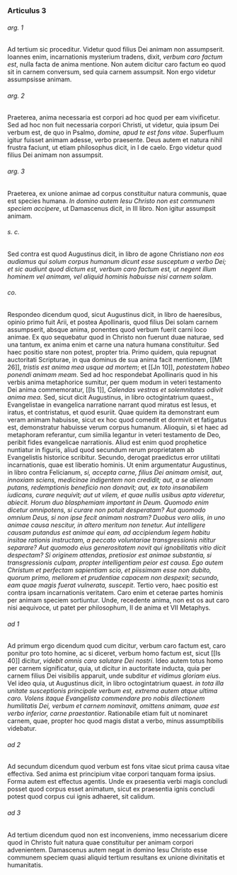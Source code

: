 ### Articulus 3

###### arg. 1
Ad tertium sic proceditur. Videtur quod filius Dei animam non assumpserit. Ioannes enim, incarnationis mysterium tradens, dixit, *verbum caro factum est*, nulla facta de anima mentione. Non autem dicitur caro factum eo quod sit in carnem conversum, sed quia carnem assumpsit. Non ergo videtur assumpsisse animam.

###### arg. 2
Praeterea, anima necessaria est corpori ad hoc quod per eam vivificetur. Sed ad hoc non fuit necessaria corpori Christi, ut videtur, quia ipsum Dei verbum est, de quo in Psalmo, *domine, apud te est fons vitae*. Superfluum igitur fuisset animam adesse, verbo praesente. Deus autem et natura nihil frustra faciunt, ut etiam philosophus dicit, in I de caelo. Ergo videtur quod filius Dei animam non assumpsit.

###### arg. 3
Praeterea, ex unione animae ad corpus constituitur natura communis, quae est species humana. *In domino autem Iesu Christo non est communem speciem accipere*, ut Damascenus dicit, in III libro. Non igitur assumpsit animam.

###### s. c.
Sed contra est quod Augustinus dicit, in libro de agone Christiano *non eos audiamus qui solum corpus humanum dicunt esse susceptum a verbo Dei; et sic audiunt quod dictum est, verbum caro factum est, ut negent illum hominem vel animam, vel aliquid hominis habuisse nisi carnem solam*.

###### co.
Respondeo dicendum quod, sicut Augustinus dicit, in libro de haeresibus, opinio primo fuit Arii, et postea Apollinaris, quod filius Dei solam carnem assumpserit, absque anima, ponentes quod verbum fuerit carni loco animae. Ex quo sequebatur quod in Christo non fuerunt duae naturae, sed una tantum, ex anima enim et carne una natura humana constituitur. Sed haec positio stare non potest, propter tria. Primo quidem, quia repugnat auctoritati Scripturae, in qua dominus de sua anima facit mentionem, [[Mt 26]], *tristis est anima mea usque ad mortem*; et [[Jn 10]], *potestatem habeo ponendi animam meam*. Sed ad hoc respondebat Apollinaris quod in his verbis anima metaphorice sumitur, per quem modum in veteri testamento Dei anima commemoratur, [[Is 1]], *Calendas vestras et solemnitates odivit anima mea*. Sed, sicut dicit Augustinus, in libro octogintatrium quaest., Evangelistae in evangelica narratione narrant quod miratus est Iesus, et iratus, et contristatus, et quod esuriit. Quae quidem ita demonstrant eum veram animam habuisse, sicut ex hoc quod comedit et dormivit et fatigatus est, demonstratur habuisse verum corpus humanum. Alioquin, si et haec ad metaphoram referantur, cum similia legantur in veteri testamento de Deo, peribit fides evangelicae narrationis. Aliud est enim quod prophetice nuntiatur in figuris, aliud quod secundum rerum proprietatem ab Evangelistis historice scribitur. Secundo, derogat praedictus error utilitati incarnationis, quae est liberatio hominis. Ut enim argumentatur Augustinus, in libro contra Felicianum, *si, accepta carne, filius Dei animam omisit, aut, innoxiam sciens, medicinae indigentem non credidit; aut, a se alienam putans, redemptionis beneficio non donavit; aut, ex toto insanabilem iudicans, curare nequivit; aut ut vilem, et quae nullis usibus apta videretur, abiecit. Horum duo blasphemiam important in Deum. Quomodo enim dicetur omnipotens, si curare non potuit desperatam? Aut quomodo omnium Deus, si non ipse fecit animam nostram? Duobus vero aliis, in uno animae causa nescitur, in altero meritum non tenetur. Aut intelligere causam putandus est animae qui eam, ad accipiendum legem habitu insitae rationis instructam, a peccato voluntariae transgressionis nititur separare? Aut quomodo eius generositatem novit qui ignobilitatis vitio dicit despectam? Si originem attendas, pretiosior est animae substantia, si transgressionis culpam, propter intelligentiam peior est causa. Ego autem Christum et perfectam sapientiam scio, et piissimam esse non dubito, quorum primo, meliorem et prudentiae capacem non despexit; secundo, eam quae magis fuerat vulnerata, suscepit*. Tertio vero, haec positio est contra ipsam incarnationis veritatem. Caro enim et ceterae partes hominis per animam speciem sortiuntur. Unde, recedente anima, non est os aut caro nisi aequivoce, ut patet per philosophum, II de anima et VII Metaphys.

###### ad 1
Ad primum ergo dicendum quod cum dicitur, verbum caro factum est, caro ponitur pro toto homine, ac si diceret, verbum homo factum est, sicut [[Is 40]] dicitur, *videbit omnis caro salutare Dei nostri*. Ideo autem totus homo per carnem significatur, quia, ut dicitur in auctoritate inducta, quia per carnem filius Dei visibilis apparuit, unde subditur *et vidimus gloriam eius*. Vel ideo quia, ut Augustinus dicit, in libro octogintatrium quaest. *in tota illa unitate susceptionis principale verbum est, extrema autem atque ultima caro. Volens itaque Evangelista commendare pro nobis dilectionem humilitatis Dei, verbum et carnem nominavit, omittens animam, quae est verbo inferior, carne praestantior*. Rationabile etiam fuit ut nominaret carnem, quae, propter hoc quod magis distat a verbo, minus assumptibilis videbatur.

###### ad 2
Ad secundum dicendum quod verbum est fons vitae sicut prima causa vitae effectiva. Sed anima est principium vitae corpori tanquam forma ipsius. Forma autem est effectus agentis. Unde ex praesentia verbi magis concludi posset quod corpus esset animatum, sicut ex praesentia ignis concludi potest quod corpus cui ignis adhaeret, sit calidum.

###### ad 3
Ad tertium dicendum quod non est inconveniens, immo necessarium dicere quod in Christo fuit natura quae constituitur per animam corpori advenientem. Damascenus autem negat in domino Iesu Christo esse communem speciem quasi aliquid tertium resultans ex unione divinitatis et humanitatis.

